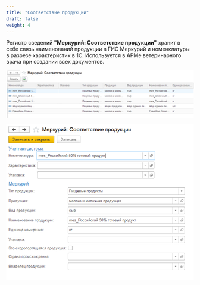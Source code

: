 ```yaml
---
title: "Соответствие продукции"
draft: false
weight: 4
---
```


Регистр сведений **"Меркурий: Соответствие продукции"** хранит в себе связь наименований продукции в ГИС Меркурий и номенклатуры в разрезе характеристик в 1С. Используется в АРМе ветеринарного врача при создании всех документов.

[![1][1]][1]

[![2][2]][2]

[1]: 1.png
[2]: 2.png
